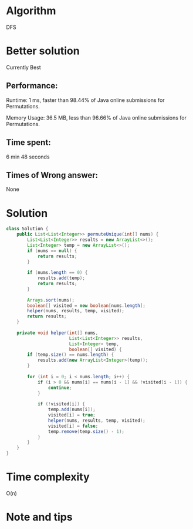 # Algorithm 

DFS

# Better solution

Currently Best

## Performance:

Runtime: 1 ms, faster than 98.44% of Java online submissions for Permutations.

Memory Usage: 36.5 MB, less than 96.66% of Java online submissions for Permutations.

## Time spent:

6 min 48 seconds

## Times of Wrong answer:

None

# Solution 

```java
class Solution {
    public List<List<Integer>> permuteUnique(int[] nums) {
        List<List<Integer>> results = new ArrayList<>();
        List<Integer> temp = new ArrayList<>();
        if (nums == null) {
            return results;
        }          
                  
        if (nums.length == 0) {
            results.add(temp);
            return results;
        }
        
        Arrays.sort(nums);
        boolean[] visited = new boolean[nums.length];
        helper(nums, results, temp, visited);
        return results;
    }
    
    private void helper(int[] nums, 
                        List<List<Integer>> results, 
                        List<Integer> temp,
                        boolean[] visited) {
        if (temp.size() == nums.length) {
            results.add(new ArrayList<Integer>(temp));
        }
        
        for (int i = 0; i < nums.length; i++) {
            if (i > 0 && nums[i] == nums[i - 1] && !visited[i - 1]) {
                continue;
            }
            
            if (!visited[i]) {
                temp.add(nums[i]);
                visited[i] = true;
                helper(nums, results, temp, visited);
                visited[i] = false;
                temp.remove(temp.size() - 1);
            }
        }
    }
}
```

# Time complexity

O(n)

# Note and tips

